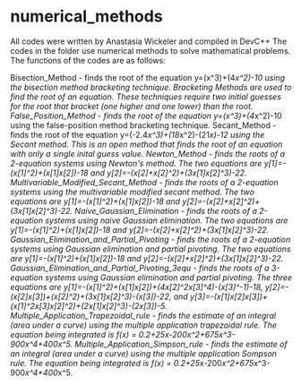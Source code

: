 # numerical_methods
All codes were written by Anastasia Wickeler and compiled in DevC++
The codes in the folder use numerical methods to solve mathematical problems. 
The functions of the codes are as follows:

Bisection_Method - finds the root of the equation y=(x^3)+(4*x^2)-10 using the bisection method bracketing technique. Bracketing Methods are used to find the root of an equation. These techniques require two initial guesses for the root that bracket (one higher and one lower) than the root.
False_Position_Method - finds the root of the equation y=(x^3)+(4*x^2)-10 using the false-position method bracketing technique.
Secant_Method - finds the root of the equation y=(-2.4*x^3)+(18*x^2)-(21*x)-12 using the Secant method. This is an open method that finds the root of an equation with only a single inital guess value.
Newton_Method - finds the roots of a 2-equation systems using Newton's method. The two equations are y[1]=-(x[1]^2)+(x[1]*x[2])-18 and y[2]=-(x[2]+x[2]^2)+(3*x[1]*x[2]^3)-22.
Multivariable_Modified_Secant_Method - finds the roots of a 2-equation systems using the multivariable modified secant method. The two equations are y[1]=-(x[1]^2)+(x[1]*x[2])-18 and y[2]=-(x[2]+x[2]^2)+(3*x[1]*x[2]^3)-22.
Naive_Gaussian_Elimination - finds the roots of a 2-equation systems using naive Gaussian elimination. The two equations are y[1]=-(x[1]^2)+(x[1]*x[2])-18 and y[2]=-(x[2]+x[2]^2)+(3*x[1]*x[2]^3)-22.
Gaussian_Elimination_and_Partial_Pivoting - finds the roots of a 2-equation systems using Gaussian elimination and partial pivoting. The two equations are y[1]=-(x[1]^2)+(x[1]*x[2])-18 and y[2]=-(x[2]+x[2]^2)+(3*x[1]*x[2]^3)-22.
Gaussian_Elimination_and_Partial_Pivoting_3equ - finds the roots of a 3-equation systems using Gaussian elimination and partial pivoting. The three equations are y[1]=-(x[1]^2)+(x[1]*x[2])+(4*x[2]^2*x[3]^4)-(x[3]^-1)-18, y[2]=-(x[2]*x[3])+(x[2]^2)+(3*x[1]*x[2]^3)-(x[3])-22, and y[3]=-(x[1]*x[2]*x[3])+(x[1]^2*x[3]*x[2]^2)+(2*x[1]*x[2]^3)-(2*x[3])-5.
Multiple_Application_Trapezoidal_rule - finds the estimate of an integral (area under a curve) using the multiple application trapezoidal rule. The equation being integrated is f(x) = 0.2+25*x-200*x^2+675*x^3-900*x^4+400*x^5.
Multiple_Application_Simpson_rule - finds the estimate of an integral (area under a curve) using the multiple application Sompson rule. The equation being integrated is f(x) = 0.2+25*x-200*x^2+675*x^3-900*x^4+400*x^5.
